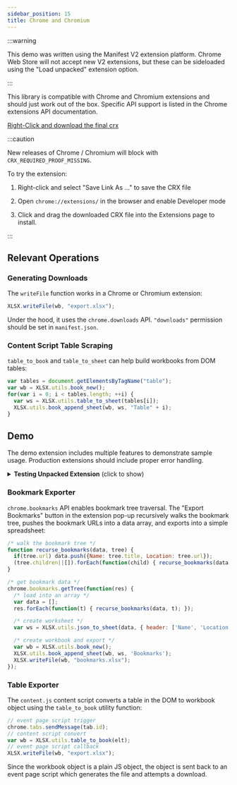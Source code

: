 ```yaml
---
sidebar_position: 15
title: Chrome and Chromium
---
```


:::warning

This demo was written using the Manifest V2 extension platform.  Chrome Web
Store will not accept new V2 extensions, but these can be sideloaded using the
"Load unpacked" extension option.

:::

This library is compatible with Chrome and Chromium extensions and should just
work out of the box.  Specific API support is listed in the Chrome extensions
API documentation.

[Right-Click and download the final crx](pathname:///chromium/SheetJSDemo.crx)

:::caution

New releases of Chrome / Chromium will block with `CRX_REQUIRED_PROOF_MISSING`.

To try the extension:

1) Right-click and select "Save Link As ..." to save the CRX file

2) Open `chrome://extensions/` in the browser and enable Developer mode

3) Click and drag the downloaded CRX file into the Extensions page to install.

:::


## Relevant Operations

### Generating Downloads

The `writeFile` function works in a Chrome or Chromium extension:

```js
XLSX.writeFile(wb, "export.xlsx");
```

Under the hood, it uses the `chrome.downloads` API.  `"downloads"` permission
should be set in `manifest.json`.

### Content Script Table Scraping

`table_to_book` and `table_to_sheet` can help build workbooks from DOM tables:

```js
var tables = document.getElementsByTagName("table");
var wb = XLSX.utils.book_new();
for(var i = 0; i < tables.length; ++i) {
  var ws = XLSX.utils.table_to_sheet(tables[i]);
  XLSX.utils.book_append_sheet(wb, ws, "Table" + i);
}
```

## Demo

The demo extension includes multiple features to demonstrate sample usage.
Production extensions should include proper error handling.

<details><summary><b>Testing Unpacked Extension</b> (click to show)</summary>

1) [Right-Click and download the zip](pathname:///chromium/SheetJSChromiumUnpacked.zip)

2) Create a `SheetJSChromium` folder in your Downloads directory, move the zip
   file into the folder, and extract the zip file.

3) Open `chrome://extensions/` in the browser and enable Developer mode

4) Click "Load Unpacked" and select the `SheetJSChromium` folder.

</details>

### Bookmark Exporter

`chrome.bookmarks` API enables bookmark tree traversal.  The "Export Bookmarks"
button in the extension pop-up recursively walks the bookmark tree, pushes the
bookmark URLs into a data array, and exports into a simple spreadsheet:

```js
/* walk the bookmark tree */
function recurse_bookmarks(data, tree) {
  if(tree.url) data.push({Name: tree.title, Location: tree.url});
  (tree.children||[]).forEach(function(child) { recurse_bookmarks(data, child); });
}

/* get bookmark data */
chrome.bookmarks.getTree(function(res) {
  /* load into an array */
  var data = [];
  res.forEach(function(t) { recurse_bookmarks(data, t); });

  /* create worksheet */
  var ws = XLSX.utils.json_to_sheet(data, { header: ['Name', 'Location'] });

  /* create workbook and export */
  var wb = XLSX.utils.book_new();
  XLSX.utils.book_append_sheet(wb, ws, 'Bookmarks');
  XLSX.writeFile(wb, "bookmarks.xlsx");
});
```

### Table Exporter

The `content.js` content script converts a table in the DOM to workbook object
using the `table_to_book` utility function:

```js
// event page script trigger
chrome.tabs.sendMessage(tab.id);
// content script convert
var wb = XLSX.utils.table_to_book(elt);
// event page script callback
XLSX.writeFile(wb, "export.xlsx");
```

Since the workbook object is a plain JS object, the object is sent back to an
event page script which generates the file and attempts a download.

